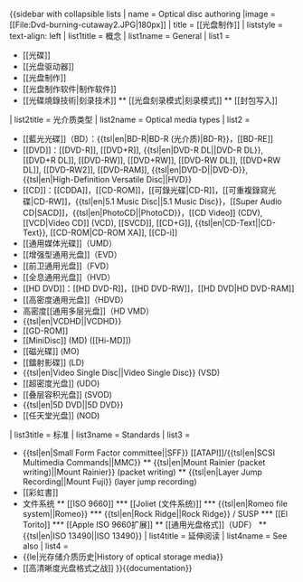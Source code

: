{{sidebar with collapsible lists
| name = Optical disc authoring
|image  = [[File:Dvd-burning-cutaway2.JPG|180px]]
| title     = [[光盘制作]]
| liststyle = text-align: left
| list1title = 概念
| list1name = General
| list1 = 
* [[光碟]]
* [[光盘驱动器]]
* [[光盘制作]]
* [[光盘制作软件|制作软件]]
* [[光碟燒錄技術|刻录技术]]
** [[光盘刻录模式|刻录模式]]
** [[封包写入]] 

| list2title = 光介质类型
| list2name = Optical media types
| list2 = 
* [[藍光光碟]]（BD）：{{tsl|en|BD-R|BD-R (光介质)|BD-R}}，[[BD-RE]]
* [[DVD]]：[[DVD-R]], [[DVD+R]], {{tsl|en|DVD-R DL||DVD-R DL}}, [[DVD+R DL]], [[DVD-RW]], [[DVD+RW]], [[DVD-RW DL]], [[DVD+RW DL]], [[DVD-RW2]], [[DVD-RAM]], {{tsl|en|DVD-D||DVD-D}}, {{tsl|en|High-Definition Versatile Disc||HVD}}
* [[CD]]：[[CDDA]]，[[CD-ROM]]，[[可錄光碟|CD-R]]，[[可重複錄寫光碟|CD-RW]]，{{tsl|en|5.1 Music Disc||5.1 Music Disc}}，[[Super Audio CD|SACD]]，{{tsl|en|PhotoCD||PhotoCD}}，[[CD Video]] (CDV), [[VCD|Video CD]] (VCD), [[SVCD]], [[CD+G]], {{tsl|en|CD-Text||CD-Text}}, [[CD-ROM|CD-ROM XA]], [[CD-i]]
* [[通用媒体光碟]]（UMD）
* [[增强型通用光盘]]（EVD）
* [[前卫通用光盘]]（FVD）
* [[全息通用光盘]]（HVD）
* [[HD DVD]]：[[HD DVD-R]]，[[HD DVD-RW]]，[[HD DVD|HD DVD-RAM]] 
* [[高密度通用光盘]]（HDVD）
* 高密度[[通用多层光盘]]（HD VMD）
* {{tsl|en|VCDHD||VCDHD}}
* [[GD-ROM]]
* [[MiniDisc]] (MD) ([[Hi-MD]])
* [[磁光碟]] (MO)
* [[鐳射影碟]] (LD) 
* {{tsl|en|Video Single Disc||Video Single Disc}} (VSD)
* [[超密度光盘]] (UDO)
* [[叠层容积光盘]] (SVOD)
* {{tsl|en|5D DVD||5D DVD}}
* [[任天堂光盘]] (NOD)

| list3title = 标准
| list3name = Standards
| list3 = 
* {{tsl|en|Small Form Factor committee||SFF}} [[ATAPI]]/{{tsl|en|SCSI Multimedia Commands||MMC}}
** {{tsl|en|Mount Rainier (packet writing)||Mount Rainier}} (packet writing)
** {{tsl|en|Layer Jump Recording||Mount Fuji}} (layer jump recording)
* [[彩虹書]]
* 文件系统
** [[ISO 9660]]
*** [[Joliet (文件系统)]]
*** {{tsl|en|Romeo file system||Romeo}}
*** {{tsl|en|Rock Ridge||Rock Ridge}} / SUSP
*** [[El Torito]]
*** [[Apple ISO 9660扩展]]
** [[通用光盘格式]]（UDF）
** {{tsl|en|ISO 13490||ISO 13490}}
| list4title = 延伸阅读
| list4name = See also
| list4 = 
* {{le|光存储介质历史|History of optical storage media}}
* [[高清晰度光盘格式之战]]
}}<noinclude>{{documentation}}</noinclude>